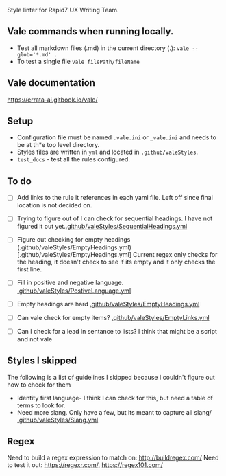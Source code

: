 Style linter for Rapid7 UX Writing Team. 

## Vale commands when running locally.

* Test all markdown files (.md) in the current directory (.):
 `vale --glob='*.md' .`
* To test a single file `vale filePath/fileName`

## Vale documentation 
https://errata-ai.gitbook.io/vale/

## Setup

* Configuration file must be named `.vale.ini` or `_vale.ini` and needs to be at th*e top level directory. 
* Styles files are written in `yml` and located in `.github/valeStyles`.
* `test_docs` - test all the rules configured.

## To do

- [ ] Add links to the rule it references in each yaml file. Left off since final location is not decided on.
- [ ] Trying to figure out of I can check for sequential headings. I have not figured it out yet.[.github/valeStyles/SequentialHeadings.yml](.github/valeStyles/SequentialHeadings.yml)
- [ ] Figure out checking for empty headings (.github/valeStyles/EmptyHeadings.yml)[.github/valeStyles/EmptyHeadings.yml] Current regex only checks for the heading, it doesn't check to see if its empty and it only checks the first line. 
- [ ] Fill in positive and negative language. [.github/valeStyles/PostiveLanguage.yml](.github/valeStyles/PostiveLanguage.yml)
- [ ] Empty headings are hard [.github/valeStyles/EmptyHeadings.yml](.github/valeStyles/EmptyHeadings.yml)
- [ ] Can vale check for empty items? [.github/valeStyles/EmptyLinks.yml](.github/valeStyles/EmptyLinks.yml)
- [ ] Can I check for a lead in sentance to lists? I think that might be a script and not vale



## Styles I skipped
The following is a list of guidelines I skipped because I couldn't figure out how to check for them

* Identity first language- I think I can check for this, but need a table of terms to look for. 
* Need more slang. Only have a few, but its meant to capture all slang/ [.github/valeStyles/Slang.yml](.github/valeStyles/Slang.yml)

## Regex
Need to build a regex expression to match on: http://buildregex.com/
Need to test it out: https://regexr.com/, https://regex101.com/

